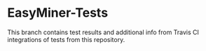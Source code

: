 # EasyMiner-Tests
This branch contains test results and additional info from Travis CI integrations of tests from this repository.
